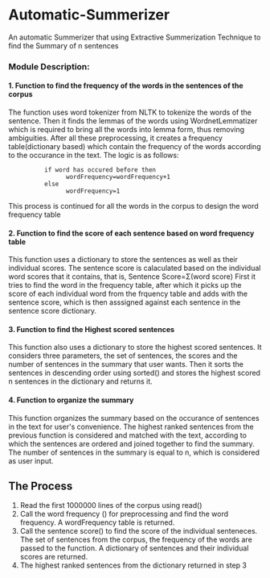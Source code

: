 # Automatic-Summerizer
An automatic Summerizer that using Extractive Summerization Technique to find the Summary of n sentences
### Module Description:
 #### 1. Function to find the frequency of the words in the sentences of the corpus
   The function uses word tokenizer from NLTK to tokenize the words of the sentence. Then it finds the lemmas of the words using WordnetLemmatizer which is required to bring all the words into lemma form, thus removing ambiguities. After all these preprocessing, it creates a frequency table(dictionary based) which contain the frequency of the words according to the occurance in the text. The logic is as follows:
   
              if word has occured before then
                    wordFrequency=wordFrequency+1
              else
                    wordFrequency=1
                  
   This process is continued for all the words in the corpus to design the word frequency table
     
#### 2. Function to find the score of each sentence based on word frequency table
  This function uses a dictionary to store the sentences as well as their individual scores. The sentence score is calaculated based on the individual word scores that it contains, that is,
                  Sentence Score=Σ(word score)
   First it tries to find the word in the frequency table, after which it picks up the score of each individual word from the frquency table and adds with the sentence score, which is then asssigned against each sentence in the sentence score dictionary.
   
#### 3. Function to find  the Highest scored sentences
  This function also uses a dictionary to store the highest scored sentences.  It considers three parameters, the set of sentences, the scores and the number of sentences in the summary that user wants. Then it sorts the sentences in descending order using sorted() and stores the highest scored n sentences in the dictionary and returns it.  
#### 4. Function to organize the summary 
   This function organizes the summary based on the occurance of sentences in the text for user's convenience. The highest ranked sentences from the previous function is considered and matched with the text, according to which the sentences are ordered and joined together to find the summary. The number of sentences in the summary is equal to n, which is considered as user input.

## The Process
  
   1. Read the first 1000000 lines of the corpus using read()
   2. Call the word frequency () for preprocessing and find the word frequency. A wordFrequency table is returned.
   3. Call the sentence score() to find the score of the individual senteneces. The set of sentences from the corpus, the frequency of the words are passed to the function. A dictionary of sentences and their individual scores are returned.
   4. The highest ranked sentences from the dictionary returned in step 3
